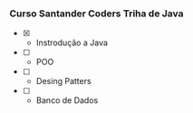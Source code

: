 ### Curso Santander Coders Triha de Java
- [x] - Instrodução a Java
- [ ] - POO
- [ ] - Desing Patters
- [ ] - Banco de Dados
